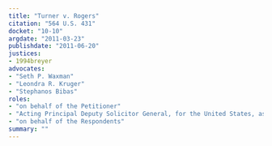 ```yaml
---
title: "Turner v. Rogers"
citation: "564 U.S. 431"
docket: "10-10"
argdate: "2011-03-23"
publishdate: "2011-06-20"
justices:
- 1994breyer
advocates:
- "Seth P. Waxman"
- "Leondra R. Kruger"
- "Stephanos Bibas"
roles:
- "on behalf of the Petitioner"
- "Acting Principal Deputy Solicitor General, for the United States, as amicus curiae, supporting reversal"
- "on behalf of the Respondents"
summary: ""
---
```


